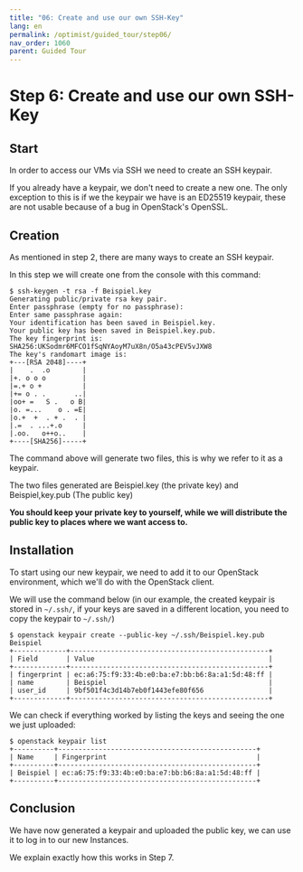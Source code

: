 ```yaml
---
title: "06: Create and use our own SSH-Key"
lang: en
permalink: /optimist/guided_tour/step06/
nav_order: 1060
parent: Guided Tour
---
```


Step 6: Create and use our own SSH-Key
======================================

Start
-----

In order to access our VMs via SSH we need to create an SSH keypair.

If you already have a keypair, we don't need to create a new one. The
only exception to this is if we the keypair we have is an ED25519
keypair, these are not usable because of a bug in OpenStack's
OpenSSL.

Creation
--------

As mentioned in step 2, there are many ways to create an SSH keypair.

In this step we will create one from the console with this command:

```
$ ssh-keygen -t rsa -f Beispiel.key
Generating public/private rsa key pair.
Enter passphrase (empty for no passphrase):
Enter same passphrase again:
Your identification has been saved in Beispiel.key.
Your public key has been saved in Beispiel.key.pub.
The key fingerprint is:
SHA256:UKSodmr6MFCO1fSqNYAoyM7uX8n/O5a43cPEV5vJXW8 
The key's randomart image is:
+---[RSA 2048]----+
|    .  .o        |
|+. o o o         |
|=.+ o +          |
|+= o . .       ..|
|oo+ =   S .   o B|
|o. =...    o . =E|
|o.+  +  . + .  . |
|.=  . ...+.o     |
|.oo.   o++o..    |
+----[SHA256]-----+
```

The command above will generate two files, this is why we refer to it as
a keypair.

The two files generated are Beispiel.key (the private key) and
Beispiel,key.pub (The public key)

**You should keep your private key to yourself, while we will distribute the public key to places where we want access to.**

Installation
------------

To start using our new keypair, we need to add it to our OpenStack environment,
which we'll do with the OpenStack client.

We will use the command below (in our example, the created keypair is stored in
`~/.ssh/`, if your keys are saved in a different location, you need to copy the
keypair to `~/.ssh/`)

```
$ openstack keypair create --public-key ~/.ssh/Beispiel.key.pub Beispiel
+-------------+-------------------------------------------------+
| Field       | Value                                           |
+-------------+-------------------------------------------------+
| fingerprint | ec:a6:75:f9:33:4b:e0:ba:e7:bb:b6:8a:a1:5d:48:ff |
| name        | Beispiel                                        |
| user_id     | 9bf501f4c3d14b7eb0f1443efe80f656                |
+-------------+-------------------------------------------------+
```

We can check if everything worked by listing the keys and seeing the one we
just uploaded:

```
$ openstack keypair list
+----------+-------------------------------------------------+
| Name     | Fingerprint                                     |
+----------+-------------------------------------------------+
| Beispiel | ec:a6:75:f9:33:4b:e0:ba:e7:bb:b6:8a:a1:5d:48:ff |
+----------+-------------------------------------------------+
```

Conclusion
----------

We have now generated a keypair and uploaded the public key, we can
use it to log in to our new Instances.

We explain exactly how this works in Step 7.
